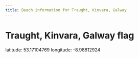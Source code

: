 ```yaml
---
title: Beach information for Traught, Kinvara, Galway
---
```

# Traught, Kinvara, Galway <span class="material-icons blue-flag">flag</span>

<div class="location-info">latitude: 53.17104769 longitude: -8.98812924</div>
<div id="met-eireann-warnings" onload="get_met_eireann_warnings(EI10)"></div>
<div></div>
